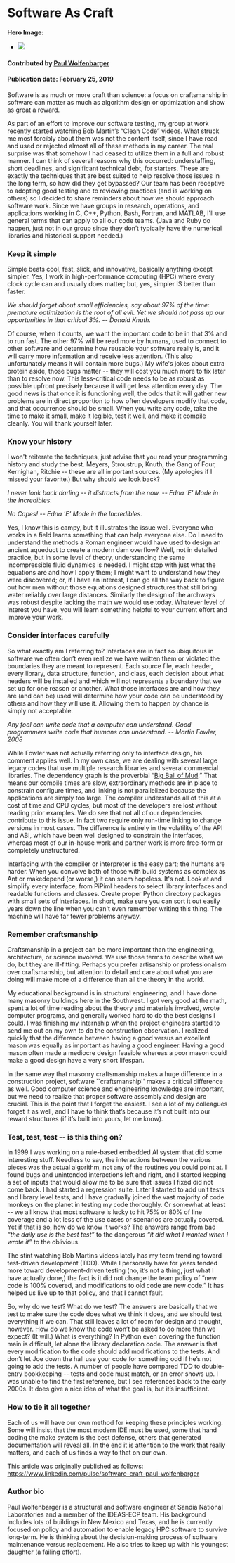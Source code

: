 # Software As Craft

**Hero Image:**

 - <img src='https://github.com/betterscientificsoftware/images/raw/master/Blog_0219_basket_weaving.png' />

#### Contributed by [Paul Wolfenbarger](https://github.com/prwolfe "Paul Wolfenbarger's GitHub Profile")

#### Publication date: February 25, 2019

Software is as much or more craft than science: a focus on craftsmanship in software can matter as much as algorithm design or optimization and show as great a reward.

As part of an effort to improve our software testing, my group at work recently started watching Bob Martin’s “Clean Code” videos. What struck me most forcibly about them was not the content itself, since I have read and used or rejected almost all of these methods in my career. The real surprise was that somehow I had ceased to utilize them in a full and robust manner. I can think of several reasons why this occurred: understaffing, short deadlines, and significant technical debt, for starters. These are exactly the techniques that are best suited to help resolve those issues in the long term, so how did they get bypassed? Our team has been  receptive to adopting good testing and to reviewing practices (and is working on others) so I decided to share reminders about how we should approach software work. Since we have groups in research, operations, and applications working in C, C++, Python, Bash, Fortran, and MATLAB,  I'll use  general terms that can apply to all our code teams. (Java and Ruby do happen, just not in our group since they don’t typically have the numerical libraries and historical support needed.)

### Keep it simple

Simple beats cool, fast, slick, and innovative, basically anything except simpler. Yes, I work in high-performance computing (HPC) where every clock cycle can and usually does matter; but, yes, simpler IS better than faster.

*We should forget about small efficiencies, say about 97% of the time: premature optimization is the root of all evil. Yet we should not pass up our opportunities in that critical 3%. -- Donald Knuth.*

Of course, when it counts, we want the important code to be in that 3% and to run fast. The other 97% will be read more by humans, used to connect to other software and determine how reusable your software really is, and it will carry more information and receive less attention. (This also unfortunately means it will contain more bugs.) My wife's jokes about extra protein aside, those bugs matter -- they will cost you much more to fix later than to resolve now. This less-critical code needs to be as robust as possible upfront precisely because it will get less attention every day. The good news is that once it is functioning well, the odds that it will gather new problems are in direct proportion to how often developers modify that code, and that occurrence should be small. When you write any code, take the time to make it small, make it legible,  test it well, and  make it compile cleanly. You will thank yourself later.

### Know your history

I won't reiterate the techniques, just advise that you read your programming history and study the best. Meyers, Stroustrup, Knuth, the Gang of Four, Kernighan, Ritchie -- these are all important sources. (My apologies if I missed your favorite.) But why should we look back?

*I never look back darling -- it distracts from the now. -- Edna 'E' Mode in the Incredibles.*

*No Capes! -- Edna 'E' Mode in the Incredibles.*

Yes, I know this is campy, but it illustrates the issue well. Everyone who works in a field learns something that can help everyone else. Do I need to understand the methods a Roman engineer would have used to design an ancient aqueduct to create a modern dam overflow? Well, not in detailed practice, but in some level of theory, understanding the same incompressible fluid dynamics is needed. I might stop with just what  the equations are and how  I apply them; I might want to understand how they were discovered; or, if I have an interest, I can go all the way back to figure out how men without those equations designed structures that still bring water reliably over large distances. Similarly the design of the archways was robust despite lacking the math we would use today. Whatever level of interest you have, you will learn something helpful to your current effort and improve your work.

### Consider interfaces carefully

So what exactly am I referring to? Interfaces are in fact so ubiquitous in software we often don’t even realize we have written them or violated the boundaries they are meant to represent. Each source file, each header, every library, data structure, function, and class, each decision about what headers will be installed and which will not represents a boundary that we set up for one reason or another. What those interfaces are and how they are (and can be) used will determine how your code can be understood by others and how they will use it. Allowing them to happen by chance is simply not acceptable.

*Any fool can write code that a computer can understand. Good programmers write code that humans can understand. -- Martin Fowler, 2008*

While Fowler was not actually referring only to interface design, his comment applies well. In my own case, we are dealing with several large legacy codes that use multiple research libraries and several commercial libraries. The dependency graph is the proverbial “[Big Ball of Mud](http://www.laputan.org/mud).” That means our compile times are slow, extraordinary methods are in place to constrain configure times, and linking is not parallelized because the applications are simply too large. The compiler understands all of this at a cost of time and CPU cycles, but most of the developers are lost without reading prior examples. We do see that not all of our dependencies contribute to this issue. In fact two require only run-time linking to change versions in most cases. The difference is entirely in the volatility of the API and ABI, which have been well designed to constrain the interfaces, whereas most of our in-house work and partner work is more free-form or completely unstructured.

Interfacing with the compiler or interpreter is the easy part; the humans are harder. When you convolve both of those with build systems as complex as Ant or makedepend (or worse,) it can seem hopeless. It's not. Look at and simplify every interface, from PiPiml headers to select library interfaces and readable functions and classes. Create proper Python directory packages with small sets of interfaces. In short, make sure you can sort it out easily years down the line when you can't even remember writing this thing. The machine will have far fewer problems anyway.

### Remember craftsmanship

Craftsmanship in a project can be more important than the engineering, architecture, or science involved. We use those terms to describe what we do, but they are ill-fitting. Perhaps you prefer artisanship or professionalism over craftsmanship, but attention to detail and care about what you are doing will make more of a difference than all the theory in the world.

My educational background is in structural engineering, and I have done many masonry buildings here in the Southwest. I got very good at the math, spent a lot of time reading about the theory and materials involved, wrote computer programs, and generally worked hard to do the best designs I could. I was finishing my internship when the project engineers started to send me out on my own to do the construction observation. I realized  quickly that the difference between having a good versus an excellent mason was equally as important as having a good engineer. Having a good mason often made a mediocre design feasible whereas a poor mason could make a good design have a very short lifespan.

In the same way that masonry craftsmanship makes a huge difference in a construction project, software ``craftsmanship'' makes a critical difference as well. Good computer science and engineering knowledge are important, but we need to realize that proper software assembly and design are crucial. This is the point that I forget the easiest. I see a lot of my colleagues forget it as well, and I have to think that’s because it’s not built into our reward structures (if it’s built into yours, let me know).

### Test, test, test -- is this thing on?

In 1999 I was working on a rule-based embedded AI system that did some  interesting stuff. Needless to say, the interactions between the various pieces was the actual algorithm, not any of the routines you could point at. I found bugs and unintended interactions left and right, and I started keeping a set of inputs that would allow me to be sure that issues I fixed did not come back. I had started a regression suite. Later I started to add unit tests and library level tests, and I have gradually joined the vast majority of code monkeys on the planet in testing my code thoroughly. Or somewhat at least -- we all know that most software is lucky to hit 75% or 80% of line coverage and a lot less of the use cases or scenarios are actually covered. Yet if that is so, how do we know it works? The answers range from bad *“the daily use is the best test”* to the dangerous *“it did what I wanted when I wrote it”* to the oblivious.

The stint watching Bob Martins videos lately has my team trending toward test-driven development (TDD). While I personally have for years tended more toward development-driven testing (no, it’s not a thing, just what I have actually done,) the fact is it did not change the team policy of “new code is 100% covered, and modifications to old code are new code.” It has helped us live up to that policy, and that I cannot fault.

So, why do we test? What do we test? The answers are basically that we test to make sure the code does what we think it does, and we should test everything if we can. That still leaves a lot of room for design and thought, however. How do we know the code won’t be asked to do more than we expect? (It will.) What is everything? In Python even covering the function main is difficult, let alone the library declaration code. The answer is that every modification to the code should add modifications to the tests. And don’t let Joe down the hall use your code for something odd if he’s not going to add the tests. A number of people have compared TDD to double-entry bookkeeping -- tests and code must match, or an error shows up. I was unable to find the first reference, but I see references back to the early 2000s. It does give a  nice idea of what the goal is, but it’s insufficient.

### How to tie it all together

Each of us will have our own method for keeping these principles working. Some will insist that the most modern IDE must be used, some that hand coding the make system is the best defense, others that generated documentation will reveal all. In the end it is attention to the work that really matters, and each of us finds a way to that on our own.

This article was originally published as follows: https://www.linkedin.com/pulse/software-craft-paul-wolfenbarger

### Author bio
Paul Wolfenbarger is a structural and software engineer at Sandia National Laboratories and a member of the IDEAS-ECP team. His background includes lots of buildings in New Mexico and Texas, and he is currently focused on policy and automation to enable legacy HPC software to survive long-term. He is thinking about the decision-making process of software maintenance versus replacement. He also tries to keep up with his youngest daughter (a failing effort).
 

<!---
Publish: yes
RSS update: 2019-02-25
Categories: development, reliability
Topics: design, testing
Tags: bssw-blog-article
Level: 2
Prerequisites: default
Aggregate: none
SAND No: SAND2019-1807 W
--->
